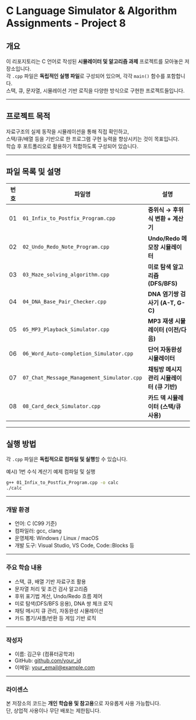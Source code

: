 # C Language Simulator & Algorithm Assignments - Project 8

## 개요

이 리포지토리는 C 언어로 작성된 **시뮬레이터 및 알고리즘 과제** 프로젝트를 모아놓은 저장소입니다.  
각 `.cpp` 파일은 **독립적인 실행 파일**로 구성되어 있으며, 각각 `main()` 함수를 포함합니다.  
스택, 큐, 문자열, 시뮬레이션 기반 로직을 다양한 방식으로 구현한 프로젝트들입니다.

---

## 프로젝트 목적

자료구조의 실제 동작을 시뮬레이션을 통해 직접 확인하고,  
스택/큐/배열 등을 기반으로 한 프로그램 구현 능력을 향상시키는 것이 목표입니다.  
학습 후 포트폴리오로 활용하기 적합하도록 구성되어 있습니다.

---

## 파일 목록 및 설명

| 번호 | 파일명                                      | 설명 |
|------|---------------------------------------------|------|
| 01   | `01_Infix_to_Postfix_Program.cpp`           | **중위식 → 후위식 변환 + 계산기** |
| 02   | `02_Undo_Redo_Note_Program.cpp`             | **Undo/Redo 메모장 시뮬레이터** |
| 03   | `03_Maze_solving_algorithm.cpp`             | **미로 탐색 알고리즘 (DFS/BFS)** |
| 04   | `04_DNA_Base_Pair_Checker.cpp`              | **DNA 염기쌍 검사기 (A-T, G-C)** |
| 05   | `05_MP3_Playback_Simulator.cpp`             | **MP3 재생 시뮬레이터 (이전/다음)** |
| 06   | `06_Word_Auto-completion_Simulator.cpp`     | **단어 자동완성 시뮬레이터** |
| 07   | `07_Chat_Message_Management_Simulator.cpp`  | **채팅방 메시지 관리 시뮬레이터 (큐 기반)** |
| 08   | `08_Card_deck_Simulator.cpp`                | **카드 덱 시뮬레이터 (스택/큐 사용)** |

---

## 실행 방법

각 `.cpp` 파일은 **독립적으로 컴파일 및 실행**할 수 있습니다.

예시) 1번 수식 계산기 예제 컴파일 및 실행

```bash 
g++ 01_Infix_to_Postfix_Program.cpp -o calc  
./calc
```

---

### 개발 환경
- 언어: C (C99 기준)
- 컴파일러: gcc, clang
- 운영체제: Windows / Linux / macOS
- 개발 도구: Visual Studio, VS Code, Code::Blocks 등

---

### 주요 학습 내용
- 스택, 큐, 배열 기반 자료구조 활용
- 문자열 처리 및 조건 검사 알고리즘
- 후위 표기법 계산, Undo/Redo 흐름 제어
- 미로 탐색(DFS/BFS 응용), DNA 쌍 체크 로직
- 채팅 메시지 큐 관리, 자동완성 시뮬레이션
- 카드 뽑기/셔플/반환 등 게임 기반 로직

---

### 작성자
- 이름: 김근우 (컴퓨터공학과)
- GitHub: [github.com/your_id](https://github.com/your_id)
- 이메일: your_email@example.com

---

### 라이센스
본 저장소의 코드는 **개인 학습용 및 참고용**으로 자유롭게 사용 가능합니다.  
단, 상업적 사용이나 무단 배포는 제한됩니다.
